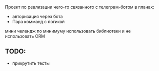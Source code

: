 Проект по реализации чего-то связанного с телеграм-ботом 
в планах: 
* авторизация через бота
* Пара комманд с логикой

мини челендж по минимуму использовать библиотеки и не использовать ORM 

TODO:
- 
* прикрутить тесты